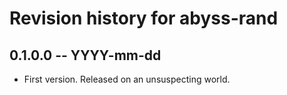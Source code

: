 # Revision history for abyss-rand

## 0.1.0.0 -- YYYY-mm-dd

* First version. Released on an unsuspecting world.
